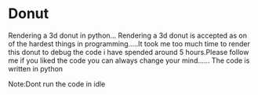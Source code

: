 # Donut
Rendering a 3d donut in python... Rendering a 3d donut is accepted as on of the hardest things in programming.....It took me too much time to render this donut to debug the code i have spended around 5 hours.Please follow me if you liked the code you can always change your mind......
The code is written in python 

Note:Dont run the code in idle
